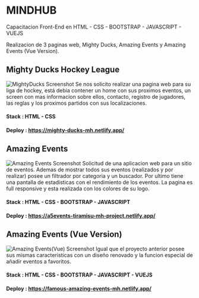 # MINDHUB

Capacitacion Front-End en HTML - CSS - BOOTSTRAP - JAVASCRIPT - VUEJS

Realizacion de 3 paginas web, Mighty Ducks, Amazing Events y Amazing Events (Vue Version).

## Mighty Ducks Hockey League

![MightyDucks Screenshot](https://i.ibb.co/QH8zdnV/aptura-de-pantalla-2023-04-03-115505.webp)
Se nos solicito realizar una pagina web para su liga de hockey, está debia contener un home con sus proximos eventos, un screen con mas informacion sobre ellos, contacto, registro de jugadores, las reglas y los proximos partidos con sus localizaciones.

#### Stack : HTML - CSS
#### Deploy : https://mighty-ducks-mh.netlify.app/


## Amazing Events

![Amazing Events Screenshot](https://i.ibb.co/Tcwn1ZD/aptura-de-pantalla-2023-04-03-115551.webp)
Solicitud de una aplicacion web para un sitio de eventos. Ademas de mostrar todos sus eventos (realizados y por realizar) posee un filtrador por categoria y un buscador. Por ultimo tiene una pantalla de estadisticas con el rendimiento de los eventos.
La pagina es full responsive y esta realizada con los colores de su logo.

#### Stack : HTML - CSS - BOOTSTRAP - JAVASCRIPT
#### Deploy : https://a5events-tiramisu-mh-project.netlify.app/

## Amazing Events (Vue Version)

![Amazing Events(Vue) Screenshot](https://i.ibb.co/S68nG0n/aptura-de-pantalla-2023-04-03-115647.webp)
Igual que el proyecto anterior posee sus mismas caracteristicas con un diseño renovado y la funcion especial de añadir eventos a favoritos.

#### Stack : HTML - CSS - BOOTSTRAP - JAVASCRIPT - VUEJS

#### Deploy : https://famous-amazing-events-mh.netlify.app/